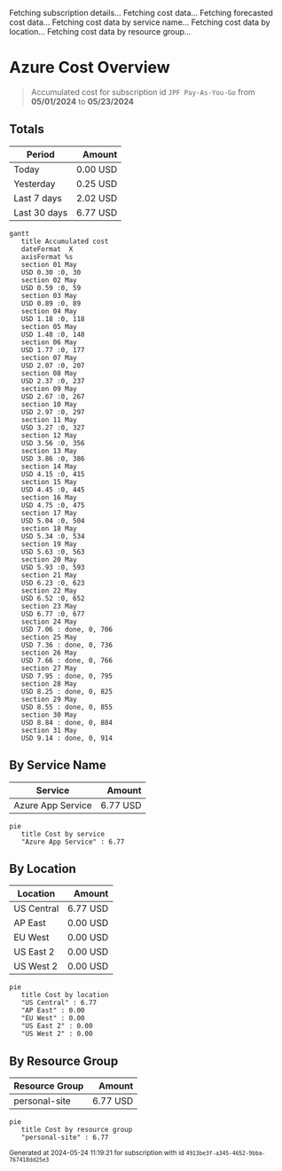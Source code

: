 Fetching subscription details...
Fetching cost data...
Fetching forecasted cost data...
Fetching cost data by service name...
Fetching cost data by location...
Fetching cost data by resource group...
# Azure Cost Overview

> Accumulated cost for subscription id `JPF Pay-As-You-Go` from **05/01/2024** to **05/23/2024**

## Totals

|Period|Amount|
|---|---:|
|Today|0.00 USD|
|Yesterday|0.25 USD|
|Last 7 days|2.02 USD|
|Last 30 days|6.77 USD|

```mermaid
gantt
   title Accumulated cost
   dateFormat  X
   axisFormat %s
   section 01 May
   USD 0.30 :0, 30
   section 02 May
   USD 0.59 :0, 59
   section 03 May
   USD 0.89 :0, 89
   section 04 May
   USD 1.18 :0, 118
   section 05 May
   USD 1.48 :0, 148
   section 06 May
   USD 1.77 :0, 177
   section 07 May
   USD 2.07 :0, 207
   section 08 May
   USD 2.37 :0, 237
   section 09 May
   USD 2.67 :0, 267
   section 10 May
   USD 2.97 :0, 297
   section 11 May
   USD 3.27 :0, 327
   section 12 May
   USD 3.56 :0, 356
   section 13 May
   USD 3.86 :0, 386
   section 14 May
   USD 4.15 :0, 415
   section 15 May
   USD 4.45 :0, 445
   section 16 May
   USD 4.75 :0, 475
   section 17 May
   USD 5.04 :0, 504
   section 18 May
   USD 5.34 :0, 534
   section 19 May
   USD 5.63 :0, 563
   section 20 May
   USD 5.93 :0, 593
   section 21 May
   USD 6.23 :0, 623
   section 22 May
   USD 6.52 :0, 652
   section 23 May
   USD 6.77 :0, 677
   section 24 May
   USD 7.06 : done, 0, 706
   section 25 May
   USD 7.36 : done, 0, 736
   section 26 May
   USD 7.66 : done, 0, 766
   section 27 May
   USD 7.95 : done, 0, 795
   section 28 May
   USD 8.25 : done, 0, 825
   section 29 May
   USD 8.55 : done, 0, 855
   section 30 May
   USD 8.84 : done, 0, 884
   section 31 May
   USD 9.14 : done, 0, 914
```

## By Service Name

|Service|Amount|
|---|---:|
|Azure App Service|6.77 USD|

```mermaid
pie
   title Cost by service
   "Azure App Service" : 6.77
```

## By Location

|Location|Amount|
|---|---:|
|US Central|6.77 USD|
|AP East|0.00 USD|
|EU West|0.00 USD|
|US East 2|0.00 USD|
|US West 2|0.00 USD|

```mermaid
pie
   title Cost by location
   "US Central" : 6.77
   "AP East" : 0.00
   "EU West" : 0.00
   "US East 2" : 0.00
   "US West 2" : 0.00
```

## By Resource Group

|Resource Group|Amount|
|---|---:|
|personal-site|6.77 USD|

```mermaid
pie
   title Cost by resource group
   "personal-site" : 6.77
```

<sup>Generated at 2024-05-24 11:19:21 for subscription with id `4913be3f-a345-4652-9bba-767418dd25e3`</sup>
